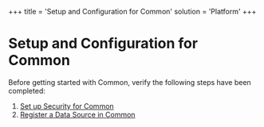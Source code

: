 +++
title = 'Setup and Configuration for Common'
solution = 'Platform'
+++

# Setup and Configuration for Common

Before getting started with Common, verify the following steps have been
completed:

1.  [Set up Security for Common](Set_Up_Security_for_Common)
2.  [Register a Data Source in
    Common](../Use_Cases/Register_a_Data_Source_in_Common)
